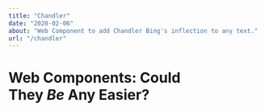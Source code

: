 ```yaml
---
title: "Chandler"
date: "2020-02-06"
about: "Web Component to add Chandler Bing's inflection to any text."
url: "/chandler"
---
```


# Web Components: Could They&nbsp;_Be_&nbsp;Any Easier? #
